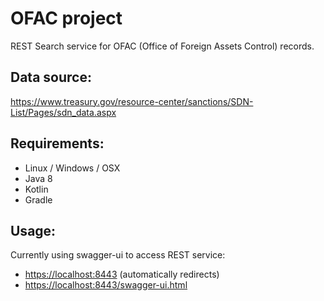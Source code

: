 # OFAC project

REST Search service for OFAC (Office of Foreign Assets Control) records.


## Data source: 
https://www.treasury.gov/resource-center/sanctions/SDN-List/Pages/sdn_data.aspx

## Requirements:

- Linux / Windows / OSX
- Java 8
- Kotlin
- Gradle

## Usage:

Currently using swagger-ui to access REST service: 

- [https://localhost:8443](http://localhost:8080) (automatically redirects)
- [https://localhost:8443/swagger-ui.html](https://localhost:8443/swagger-ui.html)
